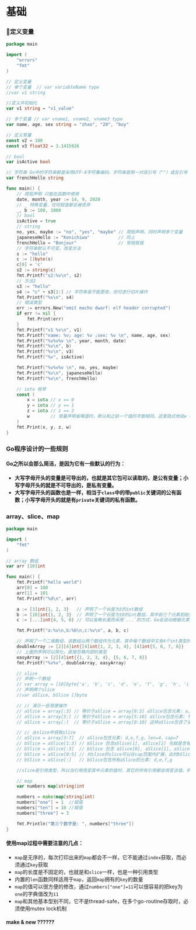 # 基础

### 定义变量

```go
package main

import (
	"errors"
	"fmt"
)

// 定义变量
// 单个变量  // var variableName type
//var v1 string

//定义并初始化
var v1 string = "v1_value"

// 多个变量 // var vname1, vname2, vname3 type
var name, age, sex string = "zhao", "20", "boy"

// 定义常量
const v2 = 100
const v3 float32 = 3.1415926

// bool
var isActive bool

// 字符串 Go中的字符串都是采用UTF-8字符集编码。字符串是用一对双引号（""）或反引号（` `）括起来定义
var frenchHello string

func main() {
	// 简短声明 只能在函数中使用
	date, month, year := 14, 9, 2020
	// _ 特殊变量，任何赋值都会被丢弃
	_, b := 100, 1000
	// bool
	isActive = true
	// string
	no, yes, maybe := "no", "yes", "maybe" // 简短声明，同时声明多个变量
	japaneseHello := "Konichiwa"           // 同上
	frenchHello = "Bonjour"                // 常规赋值
	// 字符串默认不可变，改变方法
	s := "hello"
	c := []byte(s)
	c[0] = 'c'
	s2 := string(c)
	fmt.Printf("s2:%v\n", s2)
	// 方法2
	s3 := "hello"
	s4 := "c" + s3[1:] // 字符串虽不能更改，但可进行切片操作
	fmt.Printf("%s\n", s4)
	// 错误类型
	err := errors.New("emit macho dwarf: elf header corrupted")
	if err != nil {
		fmt.Print(err)
	}
	fmt.Printf("v1 %v\n", v1)
	fmt.Printf("name: %v; age: %v ;sex: %v \n", name, age, sex)
	fmt.Printf("%v%v%v \n", year, month, date)
	fmt.Printf("%v\n", b)
	fmt.Printf("%v\n", v3)
	fmt.Printf("%v", isActive)

	fmt.Printf("%v%v%v \n", no, yes, maybe)
	fmt.Printf("%v\n", japaneseHello)
	fmt.Printf("%v\n", frenchHello)

	// iota 枚举
	const (
		x = iota // x == 0
		y = iota // y == 1
		z = iota // z == 2
		w        // 常量声明省略值时，默认和之前一个值的字面相同。这里隐式地说w = iota，因此w == 3。其实上面y和z可同样不用"= iota"
	)
	fmt.Print(x, y, z, w)
}

```

### Go程序设计的一些规则

#### Go之所以会那么简洁，是因为它有一些默认的行为：

* **大写字母开头的变量是可导出的，也就是其它包可以读取的，是公有变量；小写字母开头的就是不可导出的，是私有变量。**
* **大写字母开头的函数也是一样，相当于`class`中的带`public`关键词的公有函数；小写字母开头的就是有`private`关键词的私有函数。**

### array、slice、map

```go
package main

import (
	"fmt"
)

// array 数组
var arr [10]int

func main() {
	fmt.Printf("hello world")
	arr[0] = 100
	arr[1] = 101
	fmt.Printf("%d\n", arr)

	a := [3]int{1, 2, 3}   // 声明了一个长度为3的int数组
	b := [10]int{1, 2, 3}  // 声明了一个长度为10的int数组，其中前三个元素初始化为1、2、3，其它默认为0
	c := [...]int{4, 5, 6} // 可以省略长度而采用`...`的方式，Go会自动根据元素个数来计算长度

	fmt.Printf("a:%v\n,b:%b\n,c:%v\n", a, b, c)

	// 声明了一个二维数组，该数组以两个数组作为元素，其中每个数组中又有4个int类型的元素
	doubleArray := [2][4]int{[4]int{1, 2, 3, 4}, [4]int{5, 6, 7, 8}}
	// 上面的声明可以简化，直接忽略内部的类型
	easyArray := [2][4]int{{1, 2, 3, 4}, {5, 6, 7, 8}}
	fmt.Printf("%v%v", doubleArray, easyArray)

	// slice
	// 声明一个数组
	// var array = [10]byte{'a', 'b', 'c', 'd', 'e', 'f', 'g', 'h', 'i', 'j'}
	// 声明两个slice
	//var aSlice, bSlice []byte

	// // 演示一些简便操作
	// aSlice = array[:3] // 等价于aSlice = array[0:3] aSlice包含元素: a,b,c
	// aSlice = array[5:] // 等价于aSlice = array[5:10] aSlice包含元素: f,g,h,i,j
	// aSlice = array[:]  // 等价于aSlice = array[0:10] 这样aSlice包含了全部的元素

	// // 从slice中获取slice
	// aSlice = array[3:7]  // aSlice包含元素: d,e,f,g，len=4，cap=7
	// bSlice = aSlice[1:3] // bSlice 包含aSlice[1], aSlice[2] 也就是含有: e,f
	// bSlice = aSlice[:3]  // bSlice 包含 aSlice[0], aSlice[1], aSlice[2] 也就是含有: d,e,f
	// bSlice = aSlice[0:5] // 对slice的slice可以在cap范围内扩展，此时bSlice包含：d,e,f,g,h
	// bSlice = aSlice[:]   // bSlice包含所有aSlice的元素: d,e,f,g

	//slice是引用类型，所以当引用改变其中元素的值时，其它的所有引用都会改变该值，例如上面的aSlice和bSlice，如果修改了aSlice中元素的值，那么bSlice相对应的值也会改变。

	// map
	var numbers map[string]int

	numbers = make(map[string]int)
	numbers["one"] = 1  //赋值
	numbers["ten"] = 10 //赋值
	numbers["three"] = 3

	fmt.Println("第三个数字是: ", numbers["three"])
}

```

#### 使用map过程中需要注意的几点：

* `map`是无序的，每次打印出来的`map`都会不一样，它不能通过`index`获取，而必须通过`key`获取
* `map`的长度是不固定的，也就是和`slice`一样，也是一种引用类型
* 内置的`len`函数同样适用于`map`，返回`map`拥有的`key`的数量
* `map`的值可以很方便的修改，通过`numbers["one"]=11`可以很容易的把key为`one`的字典值改为`11`
* `map`和其他基本型别不同，它不是thread-safe，在多个go-routine存取时，必须使用mutex lock机制

#### make & new ??????

